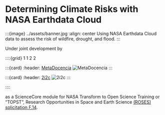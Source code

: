 # Determining Climate Risks with NASA Earthdata Cloud

:::{image} ../assets/banner.jpg
:align: center
Using NASA Earthdata Cloud data to assess the risk of wildfire, drought, and flood.
:::

Under joint development by

::::{grid} 1 1 2 2

:::{card}
:header: [MetaDocencia](https://www.metadocencia.org/)
![MetaDocencia](../assets/MD_logo.png)
:::

:::{card}
:header: [2i2c](https://2i2c.org)
![2i2c](../assets/2i2c_logo.png)
:::

::::

as a ScienceCore module for NASA Transform to Open Science Training or “TOPST”, Research Opportunities in Space and Earth Science [(ROSES) solicitation F.14](https://nspires.nasaprs.com/external/viewrepositorydocument/cmdocumentid=860824/solicitationId=%7BAB776446-03A8-4C24-845D-2E5A2ADA2D5A%7D/viewSolicitationDocument=1/F.14_TOPST_Amend46.pdf).

